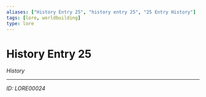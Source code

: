 ```yaml
---
aliases: ["History Entry 25", "history entry 25", "25 Entry History"]
tags: [lore, worldbuilding]
type: lore
---
```


# History Entry 25

*History*

---
*ID: LORE00024*